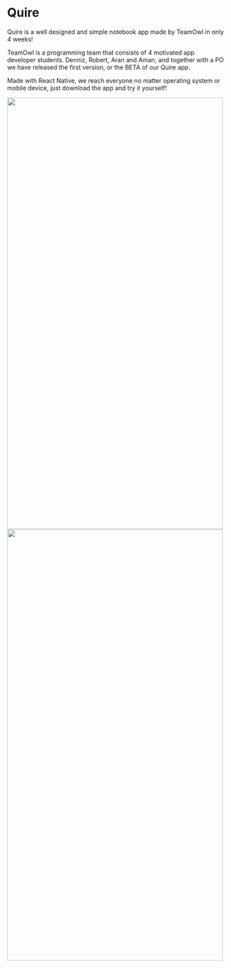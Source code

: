 # Quire
Quire is a well designed and simple notebook app made by TeamOwl in only 4 weeks!

TeamOwl is a programming team that consists of 4 motivated app developer students. Denniz, Robert, Aran and Aman, 
and together with a PO we have released the first version, or the BETA of our Quire app.

Made with React Native, we reach everyone no matter operating system or mobile device, just download the app and try it yourself!

<img src="https://github.com/dennizyilmaz99/Quire/assets/32544623/501f28c5-b225-4c20-934b-089b673ae41e" align="left" height="1000" width="500"></img>
<img src="https://github.com/dennizyilmaz99/Quire/assets/32544623/637a268b-6622-4a52-9121-dd902c182243" align="left" height="1000" width="500"></img>
